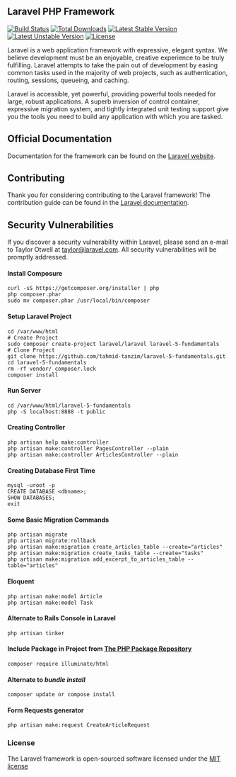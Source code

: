 ## Laravel PHP Framework

[![Build Status](https://travis-ci.org/laravel/framework.svg)](https://travis-ci.org/laravel/framework)
[![Total Downloads](https://poser.pugx.org/laravel/framework/d/total.svg)](https://packagist.org/packages/laravel/framework)
[![Latest Stable Version](https://poser.pugx.org/laravel/framework/v/stable.svg)](https://packagist.org/packages/laravel/framework)
[![Latest Unstable Version](https://poser.pugx.org/laravel/framework/v/unstable.svg)](https://packagist.org/packages/laravel/framework)
[![License](https://poser.pugx.org/laravel/framework/license.svg)](https://packagist.org/packages/laravel/framework)

Laravel is a web application framework with expressive, elegant syntax. We believe development must be an enjoyable, creative experience to be truly fulfilling. Laravel attempts to take the pain out of development by easing common tasks used in the majority of web projects, such as authentication, routing, sessions, queueing, and caching.

Laravel is accessible, yet powerful, providing powerful tools needed for large, robust applications. A superb inversion of control container, expressive migration system, and tightly integrated unit testing support give you the tools you need to build any application with which you are tasked.

## Official Documentation

Documentation for the framework can be found on the [Laravel website](http://laravel.com/docs).

## Contributing

Thank you for considering contributing to the Laravel framework! The contribution guide can be found in the [Laravel documentation](http://laravel.com/docs/contributions).

## Security Vulnerabilities

If you discover a security vulnerability within Laravel, please send an e-mail to Taylor Otwell at taylor@laravel.com. All security vulnerabilities will be promptly addressed.

#### Install Composure
```
curl -sS https://getcomposer.org/installer | php
php composer.phar
sudo mv composer.phar /usr/local/bin/composer
```
#### Setup Laravel Project
```
cd /var/www/html
# Create Project
sudo composer create-project laravel/laravel laravel-5-fundamentals
# Clone Project
git clone https://github.com/tahmid-tanzim/laravel-5-fundamentals.git
cd laravel-5-fundamentals
rm -rf vendor/ composer.lock
composer install
```
#### Run Server
```
cd /var/www/html/laravel-5-fundamentals
php -S localhost:8888 -t public
```
#### Creating Controller
```
php artisan help make:controller
php artisan make:controller PagesController --plain
php artisan make:controller ArticlesController --plain
```
#### Creating Database First Time
```
mysql -uroot -p
CREATE DATABASE <dbname>;
SHOW DATABASES;
exit
```
#### Some Basic Migration Commands
```
php artisan migrate
php artisan migrate:rollback
php artisan make:migration create_articles_table --create="articles"
php artisan make:migration create_tasks_table --create="tasks"
php artisan make:migration add_excerpt_to_articles_table --table="articles"
```
#### Eloquent
```
php artisan make:model Article
php artisan make:model Task
```
#### Alternate to Rails Console in Laravel
```
php artisan tinker
```
#### Include Package in Project from [The PHP Package Repository](https://packagist.org/)
```
composer require illuminate/html
```
#### Alternate to *bundle install*
```
composer update or compose install
```
#### Form Requests generator
```
php artisan make:request CreateArticleRequest
```
### License

The Laravel framework is open-sourced software licensed under the [MIT license](http://opensource.org/licenses/MIT)


